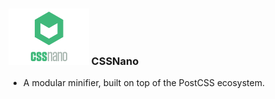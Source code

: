 ### <img src="assets/logos/cssnano.svg" height="90" class="plain vmiddle" /> CSSNano

* A modular minifier, built on top of the PostCSS ecosystem.